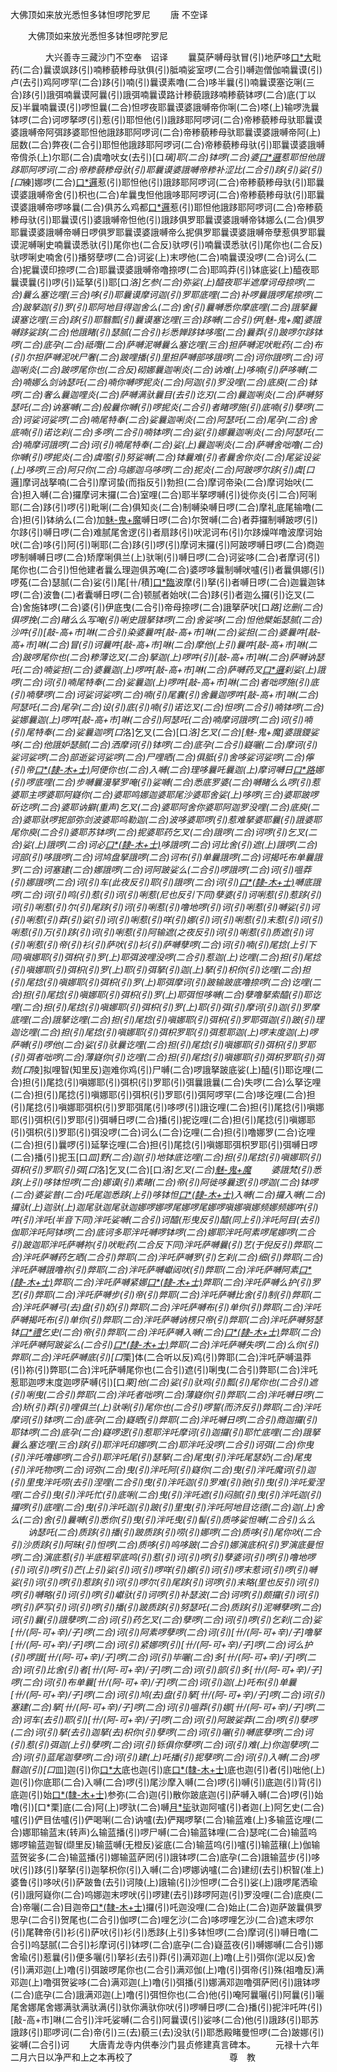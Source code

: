   大佛顶如来放光悉怛多钵怛啰陀罗尼
　　唐 不空译




　　大佛顶如来放光悉怛多钵怛啰陀罗尼

　　　　大兴善寺三藏沙门不空奉　诏译
　　曩莫萨嚩母驮冒(引)地萨哆[口*大](二合引)毗药(二合)曩谟飒跢(引)喃糁藐糁母驮俱(引)胝喃娑室啰(二合引)嚩迦僧伽喃曩谟(引)卢(去引)鸡阿啰罕(二合)跢(引)喃(引)曩谟素噜(二合)哆半曩(引)喃曩谟塞讫唎(三合)跢(引)誐弭喃曩谟阿曩(引)誐弭喃曩谟路计糁藐誐跢喃糁藐钵啰(二合)底(丁以反)半曩喃曩谟(引)啰怛曩(二合)怛啰夜耶曩谟婆誐嚩帝你唎(二合)嗏(上)输啰洗曩钵啰(二合)诃啰拏啰(引)惹(引)耶怛他(引)誐跢耶阿啰诃(二合)帝糁藐糁母驮耶曩谟婆誐嚩帝阿弭跢婆耶怛他誐跢耶阿啰诃(二合)帝糁藐糁母驮耶曩谟婆誐嚩帝阿(上)屈数(二合)弊夜(二合引)耶怛他誐跢耶阿啰诃(二合)帝糁藐糁母驮(引)耶曩谟婆誐嚩帝偝杀(上)尔耶(二合)虞噜吠女(去引)[口*璃]耶(二合)钵啰(二合)婆[口*邏](引)惹耶怛他誐跢耶阿啰诃(二合)帝糁藐糁母驮(引)耶曩谟婆誐嚩帝糁补涩比(二合引)跢(引)娑(引)[口*練]娜啰(二合)[口*邏](引)惹(引)耶怛他(引)誐跢耶阿啰诃(二合)帝糁藐糁母驮(引)耶曩谟婆誐嚩帝舍(引)枳也(二合)牟曩曳怛他誐哆耶阿啰诃(二合)帝糁藐糁母驮(引)耶曩谟婆誐嚩帝啰哆曩(二合)俱苏么鸡都[口*邏](引)惹(引)耶怛他誐跢耶阿啰诃(二合)帝糁藐糁母驮(引)耶曩谟(引)婆誐嚩帝怛他(引)誐跢俱罗耶曩谟婆誐嚩帝钵娜么(二合)俱罗耶曩谟婆誐嚩帝嚩日啰俱罗耶曩谟婆誐嚩帝么抳俱罗耶曩谟婆誐嚩帝孽惹俱罗耶曩谟泥嚩唎史喃曩谟悉驮(引)尾你也(二合反)驮啰(引)喃曩谟悉驮(引)尾你也(二合反)驮啰唎史喃舍(引)播努孽啰(二合)诃娑(上)末啰他(二合)喃曩谟没啰(二合)诃么(二合)抳曩谟印捺啰(二合)耶曩谟婆誐嚩帝噜捺啰(二合)耶鸣莽(引)钵底娑(上)醯夜耶曩谟曩(引)啰(引)延拏(引)耶[口*洛]乞参(二合)弥娑(上)醯夜耶半遮摩诃母捺啰(二合)曩么塞讫哩(三合)哆(引)耶曩谟摩诃迦(引)罗耶底哩(二合)补啰曩誐啰尾捺啰(二合)跛拏迦(引)罗(引)耶阿地目得迦舍么(二合)舍(引)曩嚩悉你摩底哩(二合)誐拏曩谟塞讫哩(三合)跢(引)耶翳瓢(引)曩谟塞讫哩(三合)跢嚩(二合引)伊[魅-鬼+魔]婆誐嚩跢娑跢(二合)他誐睹(引)瑟腻(二合引)衫悉亸跢钵哆嚂(二合)曩莽(引)跛啰尔跢钵啰(二合)底孕(二合)祗囕(二合)萨嚩泥嚩曩么塞讫哩(三合)担萨嚩泥吠毗药(二合)布(引)尔担萨嚩泥吠尸奢(二合)跛哩播(引)里担萨嚩部哆誐啰(二合)诃你誐啰(二合)诃迦唎炎(二合)跛啰尾你也(二合反)砌娜曩迦唎炎(二合)讷难(上)哆喃(引)萨哆嚩(二合)喃娜么剑讷瑟吒(二合)喃你嚩啰抳炎(二合)阿迦(引)罗没哩(二合)底庾(二合)钵啰(二合)奢么曩迦哩炎(二合)萨嚩满驮曩目(去引)讫刃(二合)曩迦唎炎(二合)萨嚩努瑟吒(二合)讷塞嚩(二合)般曩你嚩(引)啰抳炎(二合引)者睹啰施(引)底喃(引)孽啰(二合)诃娑诃娑啰(二合)喃尾特奉(二合)娑曩迦唎炎(二合)阿瑟吒(二合)尾孕(二合)舍底喃(引)诺讫刹(二合)多啰(二合引)喃钵啰(二合)娑(引)娜曩迦唎炎(二合)阿瑟吒(二合)喃摩诃誐啰(二合)诃(引)喃尾特奉(二合)娑(上)曩迦唎炎(二合)萨嚩舍咄噜(二合)你嚩(引)啰抳炎(二合)虞嚂(引)努娑嚩(二合)钵曩难(引)者曩舍你炎(二合)尾娑设娑(上)哆啰(三合)阿只你(二合)乌娜迦乌哆啰(二合)抳炎(二合)阿跛啰尔跢(引)虞[口*邏]摩诃战拏喃(二合引)摩诃蛰(而指反引)勃担(二合)摩诃帝染(二合)摩诃始吠(二合)担入嚩(二合)攞摩诃末攞(二合)室哩(二合)耶半拏啰嚩(引)徙你炎(引二合)阿唎耶(二合)跢(引)啰(引)毗唎(二合)俱知炎(二合)制嚩染嚩日啰(二合)摩礼底尾输噜(二合)担(引)钵纳么(二合)加[魅-鬼+魔](二合)嚩日啰(二合)尔贺嚩(二合)者莽攞制嚩跛啰(引)尔跢(引)嚩日啰(二合)难腻尾舍逻(引)者扇跢(引)吠泥诃布(引)尔跢燥咩噜波摩诃始吠(二合)哆(引)阿(引)唎耶(二合)跢(引)啰(引)摩诃末攞(引)阿跛啰嚩日啰(二合)商迦啰制嚩嚩日啰(二合)矫摩唎俱兰(上)驮唎(引)嚩日啰(二合)诃娑哆(二合)者摩诃(引)尾你也(二合引)怛他建者曩么理迦俱苏唵(二合)婆啰哆曩制嚩吠嚧(引)者曩俱娜(引)啰菟(二合)瑟腻(二合)娑(引)尾[卄/積][口*臨](二合)波摩(引)拏(引)者嚩日啰(二合)迦曩迦钵啰(二合)波鲁(二)者囊嚩日啰(二合)顿腻者始吠(二合)跢(引)者迦么攞(引)讫叉(二合)舍施钵啰(二合)婆(引)伊底曳(二合引)帝母捺啰(二合)誐拏萨吠[口*路]讫删(二合)俱啰挽(二合)睹么么写唵(引)唎史誐拏钵啰(二合)舍娑哆(二合)怛他檗姤瑟腻(二合)沙吽(引)[敲-高+巿]啉(二合引)染婆曩吽[敲-高+巿]啉(二合)娑担(二合)婆曩吽[敲-高+巿]啉(二合)冒(引)诃曩吽[敲-高+巿]啉(二合)摩他(上引)曩吽[敲-高+巿]啉(二合)跛啰尾你也(二合)糁薄讫叉(二合)拏迦(上)啰吽(引)[敲-高+巿]啉(二合)萨嚩讷瑟吒(二合)喃娑担(二合)婆曩迦(上)啰吽[敲-高+巿]啉(二合)萨嚩药叉[口*邏](引)刹娑(上)誐啰(二合)诃(引)喃尾特奉(二合)娑曩迦(上)啰吽[敲-高+巿]啉(二合)者咄啰施(引)底(引)喃孽啰(二合)诃娑诃娑啰(二合)喃(引)尾囊(引)舍曩迦啰吽[敲-高+巿]啉(二合)阿瑟吒(二合)尾孕(二合)设(引)底(引)喃(引)诺讫叉(二合)怛啰(二合引)喃钵啰(二合)娑娜曩迦(上)啰吽[敲-高+巿]啉(二合引)阿瑟吒(二合)喃摩诃誐啰(二合)诃(引)喃(引)尾特奉(二合)娑曩迦啰[口*洛]乞叉(二合)[口*洛]乞叉(二合)[魅-鬼+魔]婆誐鑁娑哆(二合)他誐妒瑟腻(二合)洒摩诃(引)钵啰(二合)底孕(二合引)嶷囇(二合)摩诃(引)娑诃娑啰(二合)部逝娑诃娑啰(二合)尸哩晒(二合)俱胝(引)舍哆娑诃娑啰(二合)儜(引)帝[口*(隸-木+士)](二合)阿便你也(二合)入嚩(二合)理哆曩吒曩迦(上)摩诃嚩日[口*路](二合引)娜(引)啰底哩(二合)步嚩曩漫拏罗唵(引)娑嚩(二合)悉底罗婆(二合)嚩睹么么啰(引)惹婆耶主啰婆耶阿嶷你(二合)婆耶鸣娜迦婆耶尾沙婆耶舍娑(上)哆啰(三合)婆耶跛啰斫讫啰(二合)婆耶讷擗(重声)乞叉(二合)婆耶阿舍你婆耶阿迦罗没哩(二合)底庾(二合)婆耶驮啰抳部弥剑波婆耶呜勒迦(二合)波哆婆耶啰(引)惹难拏婆耶曩(引)誐婆耶尾你庾(二合引)婆耶苏钵啰(二合)抳婆耶药乞叉(二合)誐啰(二合)诃啰(引)乞叉(二合)娑(上)誐啰(二合)诃必[口*(隸-木+士)](二合)哆誐啰(二合)诃比舍(引)遮(上)誐啰(二合)诃部(引)哆誐啰(二合)诃鸠盘拏誐啰(二合)诃布(引)单曩誐啰(二合)诃揭吒布单曩誐罗(二合)诃塞建(二合)娜誐啰(二合)诃阿跛娑么(二合引)啰誐啰(二合)诃(引)嗢莽(引)娜誐啰(二合)诃(引)车(此夜反引)耶(引)誐啰(二合)诃(引)[口*(隸-木+士)](引)嚩底誐啰(二合)诃(引)鸣(引)惹(引)诃(引)唎惹(尼也反引下同)孽婆(引)诃唎惹(引)惹跢(引)诃(引)唎惹(引)尔(引)尾跢(引)诃(引)唎惹(引)噜地啰(引)诃(引)唎惹(引)嚩娑(引)诃(引)唎惹(引)莽(引)娑(引)诃(引)唎惹(引)咩(引)娜(引)诃(引)唎惹(引)末惹(引)诃(引)唎惹(引)万(引)跢(引)诃(引)唎惹(引)阿输遮(之夜反引)诃(引)唎惹(引)质遮(引)诃(引)唎惹(引)帝(引)衫(引)萨吠(引)衫(引)萨嚩孽啰(二合)诃(引)喃(引)尾捻(上引下同)嗔娜耶(引)弭枳(引)罗(上)耶弭波哩没啰(二合引)惹迦(上)讫哩(二合)担(引)尾捻(引)嗔娜耶(引)弭枳(引)罗(上)耶(引)弭拏(引)迦(上)拏(引)枳你(引)讫哩(二合)担(引)尾捻(引)嗔娜耶(引)弭枳(引)罗(上)耶弭摩诃(引)跛输跛底噜捺啰(二合)讫哩(二合)担(引)尾捻(引)嗔娜耶(引)弭枳(引)罗(上)耶弭怛哆嚩(二合)孽噜拏索醯(引)耶讫哩(二合)担(引)尾捻(引)嗔娜耶(引)弭枳(引)罗(上)耶(引)弭(引)摩诃(引)迦(引)罗摩底哩(二合)誐拏讫哩(二合)担(引)尾捻(引)嗔娜耶(引)弭枳(引)罗耶弭迦(引)跛(引)理迦讫哩(二合)担(引)尾捻(引)嗔娜耶(引)弭枳罗耶(引)弭惹耶迦(上)啰末度迦(上)啰萨嚩(引)啰他(二合)娑(引)驮曩讫哩(二合)担(引)尾捻(引)嗔娜耶(引)弭枳(引)罗耶(引)弭者咄啰(二合)薄嶷你(引)讫哩(二合)担(引)尾捻(引)嗔娜耶(引)弭枳罗耶(引)弭勃[口*陵]拟哩智(知里反)迦难你鸡(引)尸嚩(二合)啰誐拏跛底娑(上)醯(引)耶讫哩(二合)担(引)尾捻(引)嗔娜耶(引)弭枳(引)罗耶(引)弭曩誐曩(二合)失啰(二合)么拏讫哩(二合)担(引)尾捻(引)嗔娜耶(引)弭枳(引)罗耶(引)弭阿啰罕(二合)哆讫哩(二合)担(引)尾捻(引)嗔娜耶弭枳(引)罗耶弭尾(引)哆啰(引)誐讫哩(二合)担(引)尾捻(引)嗔娜耶(引)弭枳(引)罗耶(引)弭嚩日啰(二合)播(引)抳讫哩(二合)担(引)尾捻(引)嗔娜耶(引)弭枳(引)罗耶(引)弭没啰(二合)诃么(二合)讫哩(二合)担(引)噜娜罗(二合)讫哩(二合)担(引)曩啰(引)延拏讫哩(二合)担(引)尾捻(引)嗔娜耶弭枳罗耶(引)弭嚩日啰(二合)播(引)抳玉[口*皿]野(二合)迦(引)地钵底讫哩(二合)担(引)尾捻(引)嗔娜耶(引)弭枳(引)罗耶(引)弭[口*洛]乞叉(二合)[口*洛]乞叉(二合)[魅-鬼+魔](引称名)
　　婆誐梵(引)悉跢(上引)哆钵怛啰(二合)娜谟(引)素睹(二合)帝(引)阿徙哆曩逻(引)啰迦(二合)钵啰(二合)婆娑普(二合)吒尾迦悉跢(上引)哆钵怛[口*(隸-木+士)](二合)入嚩(二合)攞入嚩(二合)攞驮(上)迦驮(上)迦尾驮迦尾驮迦娜啰娜啰尾娜啰尾娜啰嗔娜嗔娜频娜频娜吽(引)吽(引)泮吒(半音下同)泮吒娑嚩(二合引)诃醯(形曳反引)醯(同上引)泮吒阿目(去引)伽耶泮吒阿钵啰(二合)底诃多耶泮吒嚩啰钵啰(二合)娜耶泮吒阿素啰尾娜啰(二合引)跛迦耶泮吒萨嚩祢(引)吠毗药(二合反下同)泮吒萨嚩曩(引)艺(于倪反引)弊耶(二合)泮吒萨嚩药乞晒(二合引)弊耶(二合)泮吒萨嚩罗(引)乞刹(二合)细(引)弊耶(二合)泮吒萨嚩誐噜祢(引)弊耶(二合)泮吒萨嚩巘闼吠(引)弊耶(二合)泮吒萨嚩阿素[口*(隸-木+士)](引)弊耶(二合)泮吒萨嚩紧娜[口*(隸-木+士)](引)弊耶(二合)泮吒萨嚩么护(引)罗艺(引)弊耶(二合)泮吒萨嚩步(引)帝(引)弊耶(二合)泮吒萨嚩比舍(引)制(引)弊耶(二合)泮吒萨嚩弓(去)盘(引)奶(引)弊耶(二合)泮吒萨嚩布(引)单你(引)弊耶(二合)泮吒萨嚩揭吒布(引)单你(引)弊耶(二合)泮吒萨嚩讷楞只帝(引)弊耶(二合)泮吒萨嚩努瑟钵[口*禮](二合)乞史(二合)帝(引)弊耶(二合)泮吒萨嚩入嚩(二合)[口*(隸-木+士)](引)弊耶(二合)泮吒萨嚩阿跛娑么(二合引)[口*(隸-木+士)](引)弊耶(二合)泮吒萨嚩失啰(二合)么你(引)弊耶(二合)泮吒萨嚩底(引)[口*栗]体(二合听以反)鸡(引)弊耶(二合)泮吒萨嚩温莽(引)祢(引)弊耶(二合)泮吒萨嚩尾你也(二合引)遮(引)唎曳(二合引)弊耶(二合)泮吒惹耶迦啰末度迦啰萨嚩(引)[口*栗]他(二合)娑(引)驮鸡(引)瓢(引)尾你也(二合引)遮(引)唎曳(二合引)弊耶(二合)泮吒者咄啰(二合)薄嶷你(引)弊耶(二合)泮吒嚩日啰(二合)矫(引)莽(引)哩俱兰(上)驮唎(引)尾你也(二合引)啰誓(而济反引)弊耶(二合)泮吒摩诃(引)钵啰(二合)底孕(二合)嶷晒(引)弊耶(二合)泮吒嚩日啰(二合引)商迦攞(引)耶钵啰(二合)底孕(二合)嶷啰逻(引)惹耶泮吒摩诃(引)迦攞(引)耶忙底哩(二合)誐拏曩么塞讫哩(三合)跢(引)耶泮吒印娜啰(二合)耶泮吒没啰(二合引)诃弭(二合)你曳(引)泮吒噜娜啰(二合引)耶泮吒尾(引)瑟拏(二合)尾曳(引)泮吒尾瑟奶(二合)尾曳(引)泮吒物啰(二合)诃弥(二合)曳(引)泮吒阿(引)嶷你(二合)曳(引)泮吒魔诃(引)迦(引)里曳泮吒唠(去引)涅哩(二合引)曳(引)泮吒迦(引)罗难(引)驰(引)曳(引)泮吒爱涅哩(二合引)曳(引)泮吒忙(引)底唎(二合)曳(引)泮吒遮(引)闷腻(引)曳(引)泮吒迦(引)攞啰(引)底哩(二合)曳(引)泮吒迦(引)跛(引)里曳(引)泮吒阿地目讫德(二合)迦(上)舍么(二合)舍(引)曩嚩(引)悉你(引)曳(引)泮吒曳(引)髻(引)质哆娑怛嚩(二合引)么么
　　讷瑟吒(二合)质跢(引)播(引)跛质跢(引)唠(引)娜啰(二合)质哆(引)尾你吠(二合引)沙质跢(引)阿昧(引)怛啰(二合)质哆(引)呜哆跛(二合引)娜演底枳(引)罗演底曼怛啰(二合)演底惹(引)半底粗罕底鸣(引)惹(引)诃(引)啰(引)孽婆诃(引)啰(引)噜地啰(引)诃(引)啰(引)芒(上引)娑(引)诃(引)啰咩(引)娜(引)诃(引)啰末惹诃(引)啰(引)嚩娑(引)诃(引)啰(引)惹跢(引)诃(引)啰尔(引)尾跢(引)诃啰(引)末略(里也反引)诃(引)啰(引)嚩略(引)诃(引)啰(引)巘驮(引)诃啰(引)补瑟波(二合)诃啰(引)颇攞(引)诃(引)啰(引)萨写(引)诃(引)啰(引)播(引)跛质跢(引)努瑟吒(二合)质跢(引)泥嚩孽啰(二合)诃(引)曩(引)誐孽啰(二合)诃(引)药乞叉(二合)孽啰(二合)诃(引)啰(引)乞刹(二合)娑[卄/(阿-可+辛)/子]啰(二合)诃(引)阿素啰孽啰(二合)诃(引)[卄/(阿-可+辛)/子]噜拏[卄/(阿-可+辛)/子]啰(二合)诃(引)紧娜啰(引)[卄/(阿-可+辛)/子]啰(二合)诃么护(引)啰誐[卄/(阿-可+辛)/子]啰(二合)诃(引)毕囇(二合)多[卄/(阿-可+辛)/子]啰(二合)诃(引)比舍(引)者[卄/(阿-可+辛)/子]啰(二合)诃(引)部(引)多[卄/(阿-可+辛)/子]啰(二合)诃(引)布单曩[卄/(阿-可+辛)/子]啰(二合)诃(引)迦(上)吒布(引)单曩[卄/(阿-可+辛)/子]啰(二合)诃(引)鸠(去)盘(引)拏[卄/(阿-可+辛)/子]啰(二合)诃(引)塞建(二合)拏[卄/(阿-可+辛)/子]啰(二合)诃(引)嗢莽(引)娜[卄/(阿-可+辛)/子]啰(二合)诃车(去引)耶(引)[卄/(阿-可+辛)/子]啰(二合)诃(引)阿跛娑莽(二合)啰(引)孽啰(二合)诃(引)拏(去引)迦拏(去)枳你(引)孽啰(二合)诃(引)囇(引)嚩底孽啰(二合)诃(引)惹(引)弭迦(上引)孽啰(二合)诃(引)铄俱你孽啰(二合)诃(引)难(上)你迦孽啰(二合)诃(引)蓝尾迦孽啰(二合)诃(引)建(上)吒播(引)抳孽啰(二合)诃(引)入嚩(二合)啰翳迦(引)[口*皿]迦(引)你[口*大](二合引)底也迦(引)底[口*(隸-木+士)](二合引)底也迦(引)者(引)咄他(上)迦(引)你底耶(二合)入嚩(二合)啰(引)尾沙摩入嚩(二合)啰(引)嚩(引)底迦(引)背(引)底迦(引)始[口*(隸-木+士)](二合引)参弥(二合)迦(引)散你跛底迦(引)萨嚩入嚩(二合)啰(引)始噜(引)[口*栗]底(二合)阿(上)啰驮(二合)嚩[月*坒](引)驮迦阿嚧(引)者迦(上)阿乞史(二合)嚧(引)俨目佉嚧(引)俨喝唎(二合)讷嚧(去)俨羯啰拏(二合)输蓝难(上)多输蓝讫哩(二合)娜耶输蓝末(转声)么输蓝播(引)啰尸嚩(二合)输蓝钵哩(二合)瑟咤(二合)输蓝呜娜啰输蓝迦智(缬里反)输蓝嚩(无橙反)娑底(二合)输蓝呜(引)嚧(引)输蓝穰(上)伽输蓝贺娑多(二合)输蓝播(引)娜输蓝萨罔(引)誐钵啰(二合)底孕(二合)誐输蓝步(引)哆吠(引)跢(引)拏拏(引)迦拏枳你(引)入嚩(二合)啰娜讷嚧(二合)建纫(去引)枳智(准上)婆鲁(引)哆吠(引)萨跛鲁(去引)诃陵(上)誐输(引)沙怛啰(二合引)娑(上)誐啰尾洒瑜(引)誐阿嶷你(二合)呜娜迦末啰吠(引)啰建(去引)跢啰阿迦(引)罗没哩(二合)底庾(二合)帝囇(二合)目迦帝[口*(隸-木+士)](二合引)攞(引)吒迦没哩(二合)始止(二合)迦萨跛曩俱罗思孕(二合引)贺尾也(二合引)伽啰(二合)哩乞沙(二合)哆啰哩乞沙(二合)遮末啰尔(引)尾鞞帝(引)衫(引)萨吠(引)衫(引)悉跢(上引)多钵怛啰(二合)摩诃(引)嚩日噜(二合引)呜瑟腻(二合引)衫摩诃(引)钵啰(二合)底孕(二合)嶷蓝夜(引)嚩娜嚩(二合引)娜舍瑜(引)惹曩(引)便多囇(引)拏衫(去引)莽(引)满邓迦(上)噜(上引)弭你(泥以反)舍(引)满邓迦(上)噜(引)弭跛啰尾你也(二合引)满邓伽(上)噜(引)弭帝(引)殊(祖噜反)满邓迦(上)噜弭贺娑哆(二合)满邓迦(上)噜(引)弭播(引)娜满邓迦噜弭萨罔(引)誐钵啰(二合)底孕(二合)誐满邓迦(上)噜(引)弭怛你也(二合)他(引)唵阿曩囇(引)阿曩(引)囇尾舍娜尾舍娜满驮满驮满(引)驮你满驮你吠(引)啰嚩日啰(二合)播(引)抳泮吒吽(引)[敲-高+巿]啉(二合引)泮吒娑嚩(二合引)阿曩谟(引)娑哆(二合)他(引)誐跢(引)耶苏誐跢(引)耶啰诃(二合)帝(引)三(去)藐三(去)没驮(引)耶悉殿睹曼怛啰(二合)跛娜(引)娑嚩(二合引)诃
　　大唐青龙寺内供奉沙门昙贞修建真言碑本。
　　元禄十六年二月六日以净严和上之本再校了　　　　　　　　　　　尊　教

